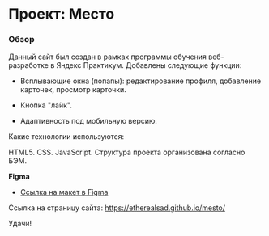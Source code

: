 # Проект: Место

### Обзор

Данный сайт был создан в рамках программы обучения веб-разработке в  Яндекс Практикум. Добавлены следующие функции: 

- Всплывающие окна (попапы): редактирование профиля, добавление карточек, просмотр карточки.

- Кнопка "лайк".

- Адаптивность под мобильную версию.

Какие технологии используются:

HTML5.
CSS.
JavaScript.
Структура проекта организована согласно БЭМ.

**Figma**

* [Ссылка на макет в Figma](https://www.figma.com/file/2cn9N9jSkmxD84oJik7xL7/JavaScript.-Sprint-4?node-id=0%3A1)

Ссылка на страницу сайта: https://etherealsad.github.io/mesto/

Удачи!
